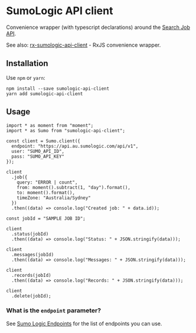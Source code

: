 # SumoLogic API client

Convenience wrapper (with typescript declarations) around the [Search Job API](https://help.sumologic.com/APIs/02Search_Job_API/About_the_Search_Job_API).

See also: [rx-sumologic-api-client](https://github.com/bkon/rx-sumologic-api-client) - RxJS convenience wrapper.

## Installation

Use `npm` or `yarn`:
```
npm install --save sumologic-api-client
yarn add sumologic-api-client
```

## Usage

```
import * as moment from "moment";
import * as Sumo from "sumologic-api-client";

const client = Sumo.client({
  endpoint: "https://api.au.sumologic.com/api/v1",
  user: "SUMO_API_ID",
  pass: "SUMO_API_KEY"
});

client
  .job({
    query: "ERROR | count",
    from: moment().subtract(1, "day").format(),
    to: moment().format(),
    timeZone: "Australia/Sydney"
  })
  .then((data) => console.log("Created job: " + data.id));

const jobId = "SAMPLE JOB ID";

client
  .status(jobId)
  .then((data) => console.log("Status: " + JSON.stringify(data)));

client
  .messages(jobId)
  .then((data) => console.log("Messages: " + JSON.stringify(data)));

client
  .records(jobId)
  .then((data) => console.log("Records: " + JSON.stringify(data)));

client
  .delete(jobId);
```

### What is the `endpoint` parameter?

See [Sumo Logic Endpoints](https://help.sumologic.com/APIs/General_API_Information/Sumo_Logic_Endpoints) for the list of endpoints you can use.

